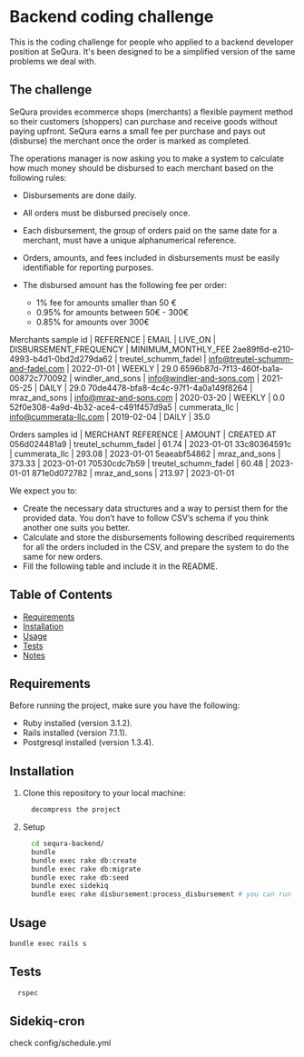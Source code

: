# Backend coding challenge
This is the coding challenge for people who applied to a backend developer position at SeQura. It's been designed to be a simplified version of the same problems we deal with.

## The challenge
SeQura provides ecommerce shops (merchants) a flexible payment method so their customers (shoppers) can purchase and receive goods without paying upfront. SeQura earns a small fee per purchase and pays out (disburse) the merchant once the order is marked as completed.

The operations manager is now asking you to make a system to calculate how much money should be disbursed to each merchant based on the following rules:

* Disbursements are done daily.
* All orders must be disbursed precisely once.
* Each disbursement, the group of orders paid on the same date for a merchant, must have a unique alphanumerical reference.
* Orders, amounts, and fees included in disbursements must be easily identifiable for reporting purposes.

* The disbursed amount has the following fee per order:
  * 1% fee for amounts smaller than 50 €
  * 0.95% for amounts between 50€ - 300€
  * 0.85% for amounts over 300€


Merchants sample
id                                   | REFERENCE                 | EMAIL                             | LIVE_ON    | DISBURSEMENT_FREQUENCY | MINIMUM_MONTHLY_FEE
2ae89f6d-e210-4993-b4d1-0bd2d279da62 | treutel_schumm_fadel      | info@treutel-schumm-and-fadel.com | 2022-01-01 | WEEKLY                 | 29.0
6596b87d-7f13-460f-ba1a-00872c770092 | windler_and_sons          | info@windler-and-sons.com         | 2021-05-25 | DAILY                  | 29.0
70de4478-bfa8-4c4c-97f1-4a0a149f8264 | mraz_and_sons             | info@mraz-and-sons.com            | 2020-03-20 | WEEKLY                 |  0.0
52f0e308-4a9d-4b32-ace4-c491f457d9a5 | cummerata_llc             | info@cummerata-llc.com            | 2019-02-04 | DAILY                  | 35.0

Orders samples
id           | MERCHANT REFERENCE      | AMOUNT | CREATED AT
056d024481a9 | treutel_schumm_fadel    |  61.74 | 2023-01-01
33c80364591c | cummerata_llc           | 293.08 | 2023-01-01
5eaeabf54862 | mraz_and_sons           | 373.33 | 2023-01-01
70530cdc7b59 | treutel_schumm_fadel    |  60.48 | 2023-01-01
871e0d072782 | mraz_and_sons           | 213.97 | 2023-01-01


We expect you to:

* Create the necessary data structures and a way to persist them for the provided data. You don’t have to follow CSV’s schema if you think another one suits you better.
* Calculate and store the disbursements following described requirements for all the orders included in the CSV, and prepare the system to do the same for new orders.
* Fill the following table and include it in the README.


## Table of Contents

- [Requirements](#requirements)
- [Installation](#installation)
- [Usage](#usage)
- [Tests](#Tests)
- [Notes](#Notes)

## Requirements
Before running the project, make sure you have the following:

- Ruby installed (version 3.1.2).
- Rails installed (version 7.1.1).
- Postgresql installed (version 1.3.4).

## Installation

1. Clone this repository to your local machine:

   ```bash
     decompress the project
   ```
2. Setup
   ```bash
     cd sequra-backend/
     bundle
     bundle exec rake db:create
     bundle exec rake db:migrate
     bundle exec rake db:seed
     bundle exec sidekiq
     bundle exec rake disbursement:process_disbursement # you can run the rake as soon as you start the project, however, a sidekiq-cron runs the job every day at 7:50
   ```

## Usage
  ```bash
  bundle exec rails s
  ```

## Tests
   ```bash
     rspec
   ```

## Sidekiq-cron
check config/schedule.yml
